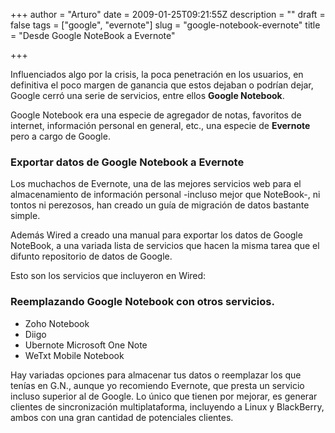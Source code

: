 +++
author = "Arturo"
date = 2009-01-25T09:21:55Z
description = ""
draft = false
tags = ["google", "evernote"]
slug = "google-notebook-evernote"
title = "Desde Google NoteBook a Evernote"

+++

 Influenciados algo por la crisis, la poca penetración en los usuarios, en definitiva el poco margen de ganancia que estos dejaban o podrían dejar, Google cerró una serie de servicios, entre ellos **Google Notebook**.

Google Notebook era una especie de agregador de notas, favoritos de internet, información personal en general, etc., una especie de **Evernote** pero a cargo de Google.

### Exportar datos de Google Notebook a Evernote
Los muchachos de Evernote, una de las mejores servicios web para el almacenamiento de información personal -incluso mejor que NoteBook-, ni tontos ni perezosos, han creado un guía de migración de datos bastante simple.

Además Wired a creado una manual para exportar los datos de Google NoteBook, a una variada lista de servicios que hacen la misma tarea que el difunto repositorio de datos de Google.

Esto son los servicios que incluyeron en Wired:

### Reemplazando Google Notebook con otros servicios.
* Zoho Notebook
* Diigo
* Ubernote Microsoft One Note
* WeTxt Mobile Notebook

Hay variadas opciones para almacenar tus datos o reemplazar los que tenías en G.N., aunque yo recomiendo Evernote, que presta un servicio incluso superior al de Google. Lo único que tienen por mejorar, es generar clientes de sincronización multiplataforma, incluyendo a Linux y BlackBerry, ambos con una gran cantidad de potenciales clientes.
